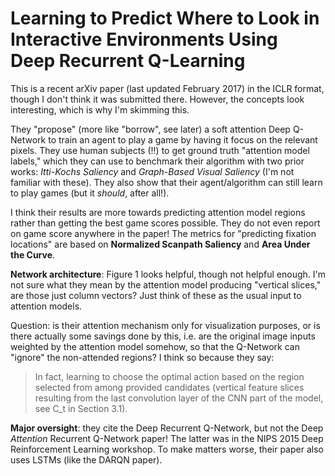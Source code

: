 # Learning to Predict Where to Look in Interactive Environments Using Deep Recurrent Q-Learning

This is a recent arXiv paper (last updated February 2017) in the ICLR format,
though I don't think it was submitted there. However, the concepts look
interesting, which is why I'm skimming this.

They "propose" (more like "borrow", see later) a soft attention Deep Q-Network
to train an agent to play a game by having it focus on the relevant pixels. They
use human subjects (!!) to get ground truth "attention model labels," which they
can use to benchmark their algorithm with two prior works: *Itti-Kochs Saliency*
and *Graph-Based Visual Saliency* (I'm not familiar with these). They also show
that their agent/algorithm can still learn to play games (but it *should*, after
all!). 

I think their results are more towards predicting attention model regions rather
than getting the best game scores possible. They do not even report on game
score anywhere in the paper! The metrics for "predicting fixation locations" are
based on **Normalized Scanpath Saliency** and **Area Under the Curve**.

**Network architecture**: Figure 1 looks helpful, though not helpful enough.
I'm not sure what they mean by the attention model producing "vertical slices,"
are those just column vectors? Just think of these as the usual input to
attention models.

Question: is their attention mechanism only for visualization purposes, or is
there actually some savings done by this, i.e. are the original image inputs
weighted by the attention model somehow, so that the Q-Network can "ignore" the
non-attended regions? I think so because they say:

> In fact, learning to choose the optimal action based on the region selected
> from among provided candidates (vertical feature slices resulting from the
> last convolution layer of the CNN part of the model, see C_t in Section 3.1).

**Major oversight**: they cite the Deep Recurrent Q-Network, but not the Deep
*Attention* Recurrent Q-Network paper! The latter was in the NIPS 2015 Deep
Reinforcement Learning workshop. To make matters worse, their paper also uses
LSTMs (like the DARQN paper).
